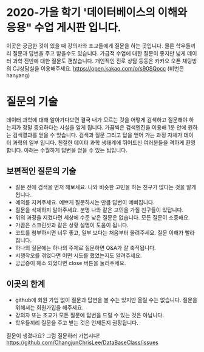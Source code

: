 # 2020-가을 학기 '데이터베이스의 이해와 응용" 수업 게시판 입니다.
이곳은 궁금한 것이 있을 때 강의자와 조교들에게 질문을 하는 곳입니다. 물론 학우들끼리 질문과 답변을 주고 받을수도 있습니다. 가급적 수업에 대한 질문이 좋지만 넓게 데이터 과학 전반에 대한 질문도 괜찮습니다. 개인적인 진로 상담 등등은 카카오 오픈 채팅방의 CJ상담실을 이용해주세요. https://open.kakao.com/o/s90SQocc (비번은 hanyang)

 # 질문의 기술	
데이터 과학에 대해 알아가다보면 결국 내가 모르는 것을 어떻게 검색하고 질문해야 하는지가 정말 중요하다는 사실을 알게 됩니다. 가끔씩은 검색엔진을 이용해 1분 안에 원하는 검색결과를 얻을 수 있습니다. 검색과 질문 그리고 답을 얻어 가는 과정 자체가 데이터 과학의 일부 입니다. 친절한 데이터 과학 생태계에 뛰어드신 여러분들을 격하게 환영합니다. 아래는 수월하게 답변을 얻을 수 있는 팁입니다. 

 ## 보편적인 질문의 기술	
- 질문 전에 검색을 먼저 해보세요. 나와 비슷한 고민을 하는 친구가 많다는 것을 알게 됩니다. 	
- 예의를 지켜주세요. 예쁘게 질문하시는 만큼 답변이 예뻐집니다. 	
- 질문을 삭제하지 말아주세요. 분명 나와 같은 고민을 가질 친구들이 있답니다. 	
- 위의 과정을 지켰다면 세상에 수준 낮은 질문은 없습니다. 모든 질문이 소중해요.	
- 가끔은 스크린샷과 같은 상황 설명이 도움이 됩니다. 	
- 코드를 첨부하시면 너무 좋고, 일부 보다는 처음부터 올려주세요. 질문 이해가 빨라집니다. 	
- 하나의 질문에는 하나의 주제로 질문하면 Q&A가 잘 축적됩니다. 	
- 시행착오를 겪었다면 어떤 시도를 했었는지도 알려주세요. 
- 궁금증이 해소 되었다면 close 버튼을 눌러주세요.

## 이곳의 한계
- github에 회원 가입 없이 질문과 답변을 볼 수는 있지만 올릴 수는 없습니다. 질문을 위해서는 회원가입을 해주세요. 
- 강의자 또는 조교가 모든 질문에 답변을 드릴 수 있는 것은 아닙니다.
- 학우들끼리 질문을 주고 받는 것은 언제든지 권장됩니다.

질문이 생겼나요? 그럼 질문하러 가봅시다!
https://github.com/ChangjunChrisLee/DataBaseClass/issues

